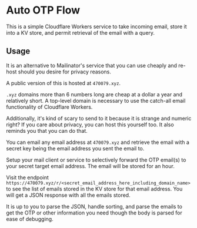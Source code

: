 # Auto OTP Flow

This is a simple Cloudflare Workers service to take incoming email, store it into a KV store, and permit retrieval of the email with a query.

## Usage

It is an alternative to Mailinator's service that you can use cheaply and re-host should you desire for privacy reasons.

A public version of this is hosted at `470079.xyz`.

`.xyz` domains more than 6 numbers long are cheap at a dollar a year and relatively short. A top-level domain is necessary to use the catch-all email functionality of Cloudflare Workers.

Additionally, it's kind of scary to send to it because it is strange and numeric right? If you care about privacy, you can host this yourself too. It also reminds you that you can do that.

You can email any email address at `470079.xyz` and retrieve the email with a secret key being the email address you sent the email to.

Setup your mail client or service to selectively forward the OTP email(s) to your secret target email address. The email will be stored for an hour.

Visit the endpoint `https://470079.xyz/r/<secret_email_address_here_including_domain_name>` to see the list of emails stored in the KV store for that email address. You will get a JSON response with all the emails stored.

It is up to you to parse the JSON, handle sorting, and parse the emails to get the OTP or other information you need though the body is parsed for ease of debugging.

